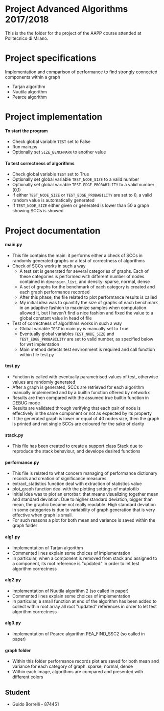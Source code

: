# Project Advanced Algorithms 2017/2018

This is the the folder for the project of the AAPP course attended at Politecnico di Milano.

# Project specifications
Implementation and comparison of performance to find strongly connected components within a graph
* Tarjan algorithm
* Nuutila algorithm
* Pearce algorithm

# Project implementation
#### To start the program
* Check global variable `TEST` set to False
* Run main.py
* Optionally set `SIZE_BENCHMARK` to another value
#### To test correctness of algorithms
* Check global variable `TEST` set to True
* Optionally set global variable `TEST_NODE_SIZE` to a valid number 
* Optionally set global variable `TEST_EDGE_PROBABILITY` to a valid number (0,1) 
* If either `TEST_NODE_SIZE` or `TEST_EDGE_PROBABILITY` are set to 0, a valid random value is automatically generated
* If `TEST_NODE_SIZE` either given or generated is lower than 50 a graph showing SCCs is showed
# Project documentation
#### main.py
* This file contains the main: it performs either a check of SCCs in randomly generated graphs or a test of correctness of algorithms
* Check of SCCs works in such a way
	* A test set is generated for several categories of graphs. Each of these categories is performed with different number of nodes contained in `dimension_list`, and density: sparse, normal, dense
 	* A set of graphs for the benchmark of each category is created and each graph performance recorded
 	* After this phase, the file related to plot performance results is called
 	* My initial idea was to quantify the size of graphs of each benchmark in an adaptive fashion to maximize samples when computation allowed it, but I haven't find a nice fashion and fixed the value to a global constant value in head of file
* Test of correctness of algorithms works in such a way
	* Global variable `TEST` in main.py is manually set to True
	* Eventually global variables `TEST_NODE_SIZE` and `TEST_EDGE_PROBABILITY` are set to valid number, as specified below for wrt implentation
	* Main method detects test environment is required and call function within file test.py
#### test.py
* Function is called with eventually parametrised values of test, otherwise values are randomly generated
* After a graph is generated, SCCs are retrieved for each algorithm manually implemented and by a builtin function offered by networkx
* Results are then compared with the assumed true builtin function in DEBUG mode
* Results are validated through verifying that each pair of node is effectively in the same component or not as expected by its property
* If the generated graph is lower or equal of 40 nodes size, then the graph is printed and not single SCCs are coloured for the sake of clarity
#### stack.py
* This file has been created to create a support class Stack due to reproduce the stack behaviour, and develope desired functions
#### performance.py
* This file is related to what concern managing of performance dictionary records and creation of significance measures
* extract_statistics function deal with extraction of statistics value
* plot_graph function deal with the plotting settings of matplotlib
* Initial idea was to plot an errorbar: that means visualizing together mean and standard deviation. Due to higher standard deviation, bigger than mean, the graphic became not really readable. High standard deviation in some categories is due to variability of graph generation that is very effective when graph is small.
* For such reasons a plot for both mean and variance is saved within the graph folder
#### alg1.py
* Implementation of Tarjan algorithm
* Commented lines explain some choices of implementation
* In particular, when a component is removed from stack and assigned to a component, its root reference is "updated" in order to let test algorithm correctness
#### alg2.py
* Implementation of Nuutila algorithm 2 (so called in paper)
* Commented lines explain some choices of implementation
* In particular, a small function at end of the algorithm has been added to collect within root array all root "updated" references in order to let test algorithm correctness
#### alg3.py
* Implementation of Pearce algorithm PEA_FIND_SSC2 (so called in paper)
#### graph folder
* Within this folder performance records plot are saved for both mean and variance for each category of graph: sparse, normal, dense
* Within each image, algorithms are compared and presented with different colors

## Student
* Guido Borrelli - 874451
